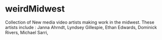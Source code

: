 # weirdMidwest
Collection of New media video artists making work in the midwest.
These artists include :
Janna Ahrndt,
Lyndsey Gillespie,
Ethan Edwards,
Dominick Rivers,
Michael Sarri,
